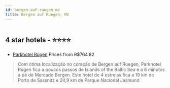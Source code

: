 ```yaml
---
id: bergen-auf-ruegen-mv
title: Bergen auf Ruegen, MV
---
```


<center><img src="https://i.travelapi.com/hotels/1000000/30000/27700/27612/b2db3332_z.jpg" alt="" /></center>


##  4 star hotels - ⭐️⭐️⭐️⭐️

-    [Parkhotel Rügen](https://www.hurb.com/br/aud/https://www.hurb.com/br/hotels/bergen-auf-ruegen/parkhotel-rugen-HT-MW6M?cmp=18055) Prices from R$764.82
   > Com ótima localização no coração de Bergen auf Ruegen, Parkhotel Rügen fica a poucos passos de Islands of the Baltic Sea e a 8 minutos a pé de Mercado Bergen.  Este hotel de 4 estrelas fica a 19 km de Porto de Sassnitz e 24,9 km de Parque Nacional Jasmund
